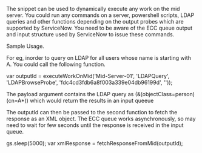 The snippet can be used to dynamically execute any work on the mid server. You could run any commands on a server, powershell scripts, LDAP queries and other functions depending on the output probes which are supported by ServiceNow. You need to be aware of the ECC queue output and input structure used by ServiceNow to issue these commands. 

Sample Usage.

For eg, inorder to query on LDAP for all users whose name is starting with A. You could call the following function.

var outputId = executeWorkOnMid('Mid-Server-01', 'LDAPQuery', 'LDAPBrowseProbe', 'fdc4cd3fdb6a8f003a339e04db96199d', '<?xml version="1.0" encoding="UTF-8"?><parameters><parameter name="type" value=""/><parameter name="value" value="(&amp;(objectClass=person)(cn=A*))"/><parameter name="chars" value="*"/></parameters>'));

The payload argument contains the LDAP query as (&amp;(objectClass=person)(cn=A*)) which would return the results in an input queeue

The outputId can then be passed to the second function to fetch the response as an XML object. The ECC queue works asynchronously, so may need to wait for few seconds until the response is received in the input queue.

gs.sleep(5000);
var xmlResponse = fetchResponseFromMid(outputId);


